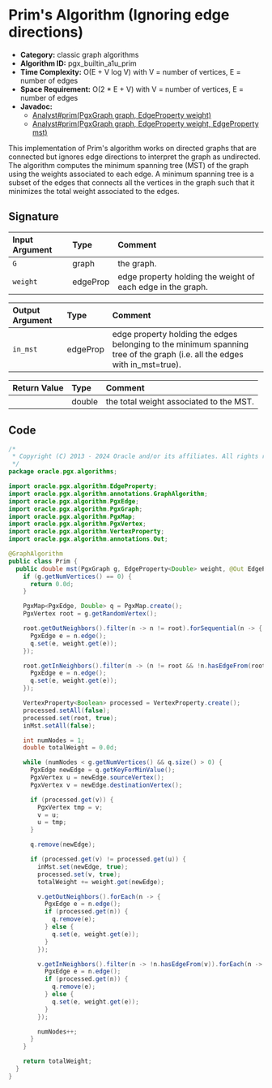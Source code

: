 # Prim's Algorithm (Ignoring edge directions)

- **Category:** classic graph algorithms
- **Algorithm ID:** pgx_builtin_a1u_prim
- **Time Complexity:** O(E + V log V) with V = number of vertices, E = number of edges
- **Space Requirement:** O(2 * E + V) with V = number of vertices, E = number of edges
- **Javadoc:**
  - [Analyst#prim(PgxGraph graph, EdgeProperty weight)](https://docs.oracle.com/en/database/oracle/property-graph/24.3/spgjv/oracle/pgx/api/Analyst.html#prim_oracle_pgx_api_PgxGraph_oracle_pgx_api_EdgeProperty_)
  - [Analyst#prim(PgxGraph graph, EdgeProperty weight, EdgeProperty mst)](https://docs.oracle.com/en/database/oracle/property-graph/24.3/spgjv/oracle/pgx/api/Analyst.html#prim_oracle_pgx_api_PgxGraph_oracle_pgx_api_EdgeProperty_oracle_pgx_api_EdgeProperty_)

This implementation of Prim's algorithm works on directed graphs that are connected but ignores edge directions to interpret the graph as undirected. The algorithm computes the minimum spanning tree (MST) of the graph using the weights associated to each edge. A minimum spanning tree is a subset of the edges that connects all the vertices in the graph such that it minimizes the total weight associated to the edges.

## Signature

| Input Argument | Type | Comment |
| :--- | :--- | :--- |
| `G` | graph | the graph. |
| `weight` | edgeProp<double> | edge property holding the weight of each edge in the graph. |

| Output Argument | Type | Comment |
| :--- | :--- | :--- |
| `in_mst` | edgeProp<bool> | edge property holding the edges belonging to the minimum spanning tree of the graph (i.e. all the edges with in_mst=true). |

| Return Value | Type | Comment |
| :--- | :--- | :--- |
| | double | the total weight associated to the MST. |

## Code

```java
/*
 * Copyright (C) 2013 - 2024 Oracle and/or its affiliates. All rights reserved.
 */
package oracle.pgx.algorithms;

import oracle.pgx.algorithm.EdgeProperty;
import oracle.pgx.algorithm.annotations.GraphAlgorithm;
import oracle.pgx.algorithm.PgxEdge;
import oracle.pgx.algorithm.PgxGraph;
import oracle.pgx.algorithm.PgxMap;
import oracle.pgx.algorithm.PgxVertex;
import oracle.pgx.algorithm.VertexProperty;
import oracle.pgx.algorithm.annotations.Out;

@GraphAlgorithm
public class Prim {
  public double mst(PgxGraph g, EdgeProperty<Double> weight, @Out EdgeProperty<Boolean> inMst) {
    if (g.getNumVertices() == 0) {
      return 0.0d;
    }

    PgxMap<PgxEdge, Double> q = PgxMap.create();
    PgxVertex root = g.getRandomVertex();

    root.getOutNeighbors().filter(n -> n != root).forSequential(n -> {
      PgxEdge e = n.edge();
      q.set(e, weight.get(e));
    });

    root.getInNeighbors().filter(n -> (n != root && !n.hasEdgeFrom(root))).forSequential(n -> {
      PgxEdge e = n.edge();
      q.set(e, weight.get(e));
    });

    VertexProperty<Boolean> processed = VertexProperty.create();
    processed.setAll(false);
    processed.set(root, true);
    inMst.setAll(false);

    int numNodes = 1;
    double totalWeight = 0.0d;

    while (numNodes < g.getNumVertices() && q.size() > 0) {
      PgxEdge newEdge = q.getKeyForMinValue();
      PgxVertex u = newEdge.sourceVertex();
      PgxVertex v = newEdge.destinationVertex();

      if (processed.get(v)) {
        PgxVertex tmp = v;
        v = u;
        u = tmp;
      }

      q.remove(newEdge);

      if (processed.get(v) != processed.get(u)) {
        inMst.set(newEdge, true);
        processed.set(v, true);
        totalWeight += weight.get(newEdge);

        v.getOutNeighbors().forEach(n -> {
          PgxEdge e = n.edge();
          if (processed.get(n)) {
            q.remove(e);
          } else {
            q.set(e, weight.get(e));
          }
        });

        v.getInNeighbors().filter(n -> !n.hasEdgeFrom(v)).forEach(n -> {
          PgxEdge e = n.edge();
          if (processed.get(n)) {
            q.remove(e);
          } else {
            q.set(e, weight.get(e));
          }
        });

        numNodes++;
      }
    }

    return totalWeight;
  }
}
```
